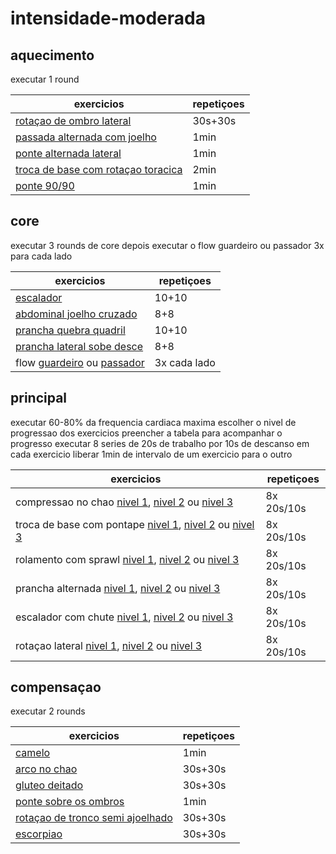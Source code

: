 # intensidade-moderada

## aquecimento

executar 1 round

| exercicios                                                                                                        | repetiçoes |
| ----------------------------------------------------------------------------------------------------------------- | ---------- |
| [rotaçao de ombro lateral](../assets/movimentos/01-aquecimento/rotacao-de-ombro-lateral.mp4)                      | 30s+30s    |
| [passada alternada com joelho](../assets/movimentos/01-aquecimento/passada-alternada-com-joelho.mp4)              | 1min       |
| [ponte alternada lateral](../assets/movimentos/01-aquecimento/ponte-alternada-lateral.mp4)                        | 1min       |
| [troca de base com rotaçao toracica](../assets/movimentos/01-aquecimento/troca-de-base-com-rotacao-de-tronco.mp4) | 2min       |
| [ponte 90/90](../assets/movimentos/01-aquecimento/ponte-90-90.mp4)                                                | 1min       |

## core

executar 3 rounds de core
depois executar o flow guardeiro ou passador
3x para cada lado

| exercicios                                                                                                                      | repetiçoes   |
| ------------------------------------------------------------------------------------------------------------------------------- | ------------ |
| [escalador](../assets/movimentos/02-core/01-escalador.mp4)                                                                      | 10+10        |
| [abdominal joelho cruzado](../assets/movimentos/02-core/02-abdominal-com-perna-cruzada.mp4)                                     | 8+8          |
| [prancha quebra quadril](../assets/movimentos/02-core/03-prancha-quebra-quadril.mp4)                                            | 10+10        |
| [prancha lateral sobe desce](../assets/movimentos/02-core/04-prancha-lateral-sobe-desce.mp4)                                    | 8+8          |
| flow [guardeiro](../assets/movimentos/03-flow/flow-guardeiro.mp4) ou [passador](../assets/movimentos/03-flow/flow-passador.mp4) | 3x cada lado |

## principal

executar 60-80% da frequencia cardiaca maxima
escolher o nivel de progressao dos exercicios
preencher a tabela para acompanhar o progresso
executar 8 series de 20s de trabalho por 10s de descanso em cada exercicio
liberar 1min de intervalo de um exercicio para o outro

| exercicios                                                                                                                                                                                                                                                                                      | repetiçoes |
| ----------------------------------------------------------------------------------------------------------------------------------------------------------------------------------------------------------------------------------------------------------------------------------------------- | ---------- |
| compressao no chao [nivel 1](../assets/movimentos/04-principal/01-compressao-no-chao-nivel-1.mp4), [nivel 2](../assets/movimentos/04-principal/01-compressao-no-chao-nivel-2.mp4) ou [nivel 3](../assets/movimentos/04-principal/01-compressao-no-chao-nivel-3.mp4)                             | 8x 20s/10s |
| troca de base com pontape [nivel 1](../assets/movimentos/04-principal/02-troca-de-base-com-pontape-nivel-1.mp4), [nivel 2](../assets/movimentos/04-principal/02-troca-de-base-com-pontape-nivel-2.mp4) ou [nivel 3](../assets/movimentos/04-principal/02-troca-de-base-com-pontape-nivel-3.mp4) | 8x 20s/10s |
| rolamento com sprawl [nivel 1](../assets/movimentos/04-principal/03-rolamento-com-sprawl-nivel-1.mp4), [nivel 2](../assets/movimentos/04-principal/03-rolamento-com-sprawl-nivel-2.mp4) ou [nivel 3](../assets/movimentos/04-principal/03-rolamento-com-sprawl-nivel-3.mp4)                     | 8x 20s/10s |
| prancha alternada [nivel 1](../assets/movimentos/04-principal/04-prancha-alternada-nivel-1.mp4), [nivel 2](../assets/movimentos/04-principal/04-prancha-alternada-nivel-2.mp4) ou [nivel 3](../assets/movimentos/04-principal/04-prancha-alternada-nivel-3.mp4)                                 | 8x 20s/10s |
| escalador com chute [nivel 1](../assets/movimentos/04-principal/05-escalador-com-chute-nivel-1.mp4), [nivel 2](../assets/movimentos/04-principal/05-escalador-com-chute-nivel-2.mp4) ou [nivel 3](../assets/movimentos/04-principal/05-escalador-com-chute-nivel-3.mp4)                         | 8x 20s/10s |
| rotaçao lateral [nivel 1](../assets/movimentos/04-principal/06-rotacao-lateral-nivel-1.mp4), [nivel 2](../assets/movimentos/04-principal/06-rotacao-lateral-nivel-2.mp4) ou [nivel 3](../assets/movimentos/04-principal/06-rotacao-lateral-nivel-3.mp4)                                         | 8x 20s/10s |

## compensaçao

executar 2 rounds

| exercicios                                                                                                   | repetiçoes |
| ------------------------------------------------------------------------------------------------------------ | ---------- |
| [camelo](../assets/movimentos/05-compensacao/camelo.mp4)                                                     | 1min       |
| [arco no chao](../assets/movimentos/05-compensacao/arco-no-chao.mp4)                                         | 30s+30s    |
| [gluteo deitado](../assets/movimentos/05-compensacao/gluteo-deitado.mp4)                                     | 30s+30s    |
| [ponte sobre os ombros](../assets/movimentos/05-compensacao/ponte-sobre-os-ombros.mp4)                       | 1min       |
| [rotaçao de tronco semi ajoelhado](../assets/movimentos/05-compensacao/rotacao-de-tronco-semi-ajoelhado.mp4) | 30s+30s    |
| [escorpiao](../assets/movimentos/05-compensacao/escorpiao.mp4)                                               | 30s+30s    |
